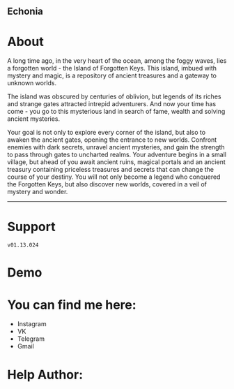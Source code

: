Echonia
---

# About
A long time ago, in the very heart of the ocean, among the foggy waves, lies a forgotten world - the Island of Forgotten Keys. This island, imbued with mystery and magic, is a repository of ancient treasures and a gateway to unknown worlds.

The island was obscured by centuries of oblivion, but legends of its riches and strange gates attracted intrepid adventurers. And now your time has come - you go to this mysterious land in search of fame, wealth and solving ancient mysteries.

Your goal is not only to explore every corner of the island, but also to awaken the ancient gates, opening the entrance to new worlds. Confront enemies with dark secrets, unravel ancient mysteries, and gain the strength to pass through gates to uncharted realms. Your adventure begins in a small village, but ahead of you await ancient ruins, magical portals and an ancient treasury containing priceless treasures and secrets that can change the course of your destiny. You will not only become a legend who conquered the Forgotten Keys, but also discover new worlds, covered in a veil of mystery and wonder.

---

# Support
	v01.13.024
# Demo
	


# You can find me here:
- Instagram
- VK
- Telegram
- Gmail

# Help Author:
	
